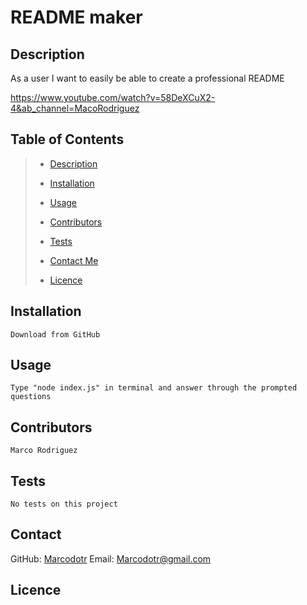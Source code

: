 
# README maker

    
## Description

As a user I want to easily be able to create a professional README

https://www.youtube.com/watch?v=58DeXCuX2-4&ab_channel=MacoRodriguez

## Table of Contents
> - [Description](#description)
>
> - [Installation](#installation)
>
> - [Usage](#usage)
> 
> - [Contributors](#contributors)
>
> - [Tests](#tests)
> 
> - [Contact Me](#contact)
> 
> - [Licence](#licence)
    
    
## Installation
    Download from GitHub
    
## Usage
    Type "node index.js" in terminal and answer through the prompted questions
    
## Contributors
    Marco Rodriguez
    
## Tests
    No tests on this project
    
## Contact
GitHub: [Marcodotr](https://github.com/Marcodotr)
Email: Marcodotr@gmail.com

## Licence
